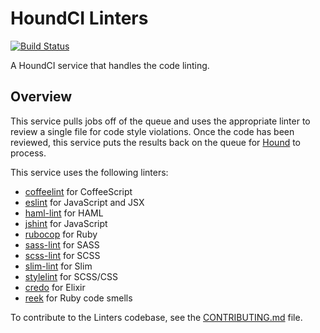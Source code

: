 # HoundCI Linters

[![Build Status](https://circleci.com/gh/houndci/linters.svg?style=svg)](https://circleci.com/gh/houndci/linters)

A HoundCI service that handles the code linting.

## Overview

This service pulls jobs off of the queue and uses the appropriate linter to
review a single file for code style violations. Once the code has been reviewed,
this service puts the results back on the queue for [Hound] to process.

This service uses the following linters:

  * [coffeelint](http://www.coffeelint.org) for CoffeeScript
  * [eslint](http://eslint.org) for JavaScript and JSX
  * [haml-lint](https://github.com/brigade/haml-lint) for HAML
  * [jshint](http://jshint.com) for JavaScript
  * [rubocop](https://github.com/bbatsov/rubocop) for Ruby
  * [sass-lint](https://github.com/sasstools/sass-lint) for SASS
  * [scss-lint](https://github.com/brigade/scss-lint) for SCSS
  * [slim-lint](https://github.com/sds/slim-lint) for Slim
  * [stylelint](https://github.com/stylelint/stylelint) for SCSS/CSS
  * [credo](https://github.com/rrrene/credo) for Elixir
  * [reek](https://github.com/troessner/reek) for Ruby code smells

To contribute to the Linters codebase, see the [CONTRIBUTING.md] file.

[CONTRIBUTING.md]: CONTRIBUTING.md
[Hound]: https://github.com/houndci/hound
